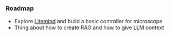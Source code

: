 ### Roadmap

- Explore [Litemind](https://pypi.org/project/litemind/) and build a basic controller for microscope
- Thing about how to create RAG and how to give LLM context